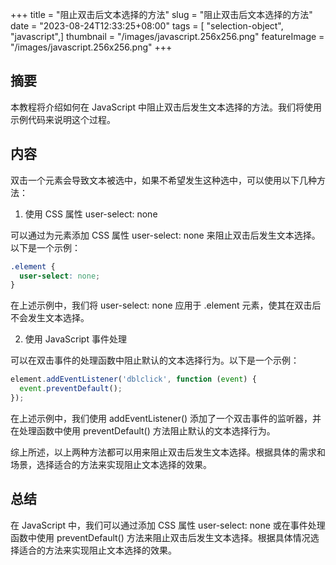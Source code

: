 +++
title = "阻止双击后文本选择的方法"
slug = "阻止双击后文本选择的方法"
date = "2023-08-24T12:33:25+08:00"
tags = [ "selection-object", "javascript",]
thumbnail = "/images/javascript.256x256.png"
featureImage = "/images/javascript.256x256.png"
+++


## 摘要

本教程将介绍如何在 JavaScript 中阻止双击后发生文本选择的方法。我们将使用示例代码来说明这个过程。

## 内容

双击一个元素会导致文本被选中，如果不希望发生这种选中，可以使用以下几种方法：

1. 使用 CSS 属性 user-select: none

可以通过为元素添加 CSS 属性 user-select: none 来阻止双击后发生文本选择。以下是一个示例：

```css
.element {
  user-select: none;
}
```

在上述示例中，我们将 user-select: none 应用于 .element 元素，使其在双击后不会发生文本选择。

2. 使用 JavaScript 事件处理

可以在双击事件的处理函数中阻止默认的文本选择行为。以下是一个示例：

```js
element.addEventListener('dblclick', function (event) {
  event.preventDefault();
});
```

在上述示例中，我们使用 addEventListener() 添加了一个双击事件的监听器，并在处理函数中使用 preventDefault() 方法阻止默认的文本选择行为。

综上所述，以上两种方法都可以用来阻止双击后发生文本选择。根据具体的需求和场景，选择适合的方法来实现阻止文本选择的效果。

## 总结

在 JavaScript 中，我们可以通过添加 CSS 属性 user-select: none 或在事件处理函数中使用 preventDefault() 方法来阻止双击后发生文本选择。根据具体情况选择适合的方法来实现阻止文本选择的效果。

